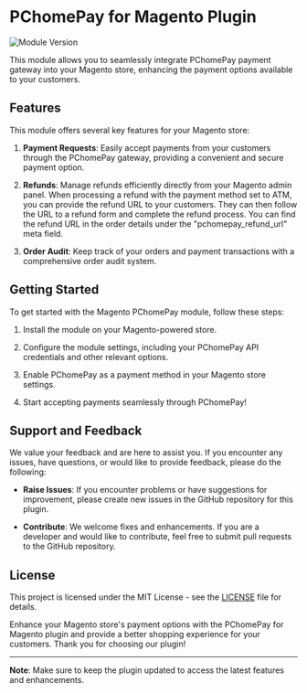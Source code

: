 # PChomePay for Magento Plugin

![Module Version](https://img.shields.io/badge/version-1.0.0-brightgreen)

This module allows you to seamlessly integrate PChomePay payment gateway into your Magento store, enhancing the payment options available to your customers.

## Features

This module offers several key features for your Magento store:

1. **Payment Requests**: Easily accept payments from your customers through the PChomePay gateway, providing a convenient and secure payment option.

2. **Refunds**: Manage refunds efficiently directly from your Magento admin panel. When processing a refund with the payment method set to ATM, you can provide the refund URL to your customers. They can then follow the URL to a refund form and complete the refund process. You can find the refund URL in the order details under the "pchomepay_refund_url" meta field.

3. **Order Audit**: Keep track of your orders and payment transactions with a comprehensive order audit system.

## Getting Started

To get started with the Magento PChomePay module, follow these steps:

1. Install the module on your Magento-powered store.

2. Configure the module settings, including your PChomePay API credentials and other relevant options.

3. Enable PChomePay as a payment method in your Magento store settings.

4. Start accepting payments seamlessly through PChomePay!

## Support and Feedback

We value your feedback and are here to assist you. If you encounter any issues, have questions, or would like to provide feedback, please do the following:

- **Raise Issues**: If you encounter problems or have suggestions for improvement, please create new issues in the GitHub repository for this plugin.

- **Contribute**: We welcome fixes and enhancements. If you are a developer and would like to contribute, feel free to submit pull requests to the GitHub repository.

## License

This project is licensed under the MIT License - see the [LICENSE](LICENSE) file for details.

Enhance your Magento store's payment options with the PChomePay for Magento plugin and provide a better shopping experience for your customers. Thank you for choosing our plugin!

---

**Note**: Make sure to keep the plugin updated to access the latest features and enhancements.
